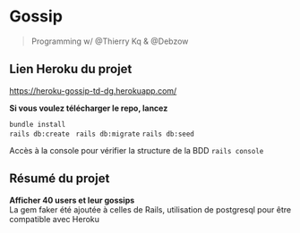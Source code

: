 # Gossip

> Programming w/ @Thierry Kq & @Debzow

## Lien Heroku du projet

https://heroku-gossip-td-dg.herokuapp.com/

**Si vous voulez télécharger le repo, lancez**

```bundle install```  
```rails db:create ```
```rails db:migrate```
```rails db:seed ```

Accès à la console pour vérifier la structure de la BDD
```rails console```


## Résumé du projet

**Afficher 40 users et leur gossips**  
La gem faker été ajoutée à celles de Rails, utilisation de postgresql pour être compatible avec Heroku
